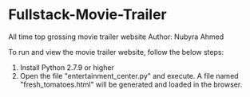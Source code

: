 # Fullstack-Movie-Trailer

All time top grossing movie trailer website
Author: Nubyra Ahmed

To run and view the movie trailer website, follow the below steps:

1. Install Python 2.7.9 or higher 
2. Open the file "entertainment_center.py" and execute. A file named "fresh_tomatoes.html" will be generated and loaded in the browser.
